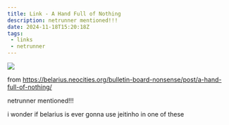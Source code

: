 ```yaml
---
title: Link - A Hand Full of Nothing
description: netrunner mentioned!!!
date: 2024-11-18T15:20:18Z
tags:
 - links
 - netrunner
---
```


![](https://belarius.neocities.org/bulletin-board-nonsense/media/posts/241/gallery/BulletinBoardNonsense-550.jpg)

from <https://belarius.neocities.org/bulletin-board-nonsense/post/a-hand-full-of-nothing/>

netrunner mentioned!!!

i wonder if belarius is ever gonna use jeitinho in one of these